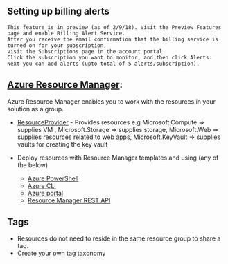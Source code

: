 
## Setting up billing alerts
    This feature is in preview (as of 2/9/18). Visit the Preview Features page and enable Billing Alert Service.
    After you receive the email confirmation that the billing service is turned on for your subscription,
    visit the Subscriptions page in the account portal. 
    Click the subscription you want to monitor, and then click Alerts. Next you can add alerts (upto total of 5 alerts/subscription).
    
    
##  [Azure Resource Manager](https://docs.microsoft.com/en-au/azure/azure-resource-manager/resource-group-overview#the-benefits-of-using-resource-manager): 
   Azure Resource Manager enables you to work with the resources in your solution as a group. 
   
   * [ResourceProvider](https://docs.microsoft.com/en-au/azure/azure-resource-manager/resource-manager-supported-services) - Provides resources e.g
                        Microsoft.Compute => supplies VM , 
                        Microsoft.Storage => supplies storage,
                        Microsoft.Web => supplies resources related to web apps,
                        Microsoft.KeyVault =>  supplies vaults for creating the key vault
            
   * Deploy resources with Resource Manager templates and using (any of the below)
        * [Azure PowerShell](https://docs.microsoft.com/en-au/azure/azure-resource-manager/resource-group-template-deploy)
        * [Azure CLI](https://docs.microsoft.com/en-au/azure/azure-resource-manager/resource-group-template-deploy-cli)
        * [Azure portal](https://docs.microsoft.com/en-au/azure/azure-resource-manager/resource-group-template-deploy-portal)
        * [Resource Manager REST API](https://docs.microsoft.com/en-au/azure/azure-resource-manager/resource-group-template-deploy-rest)         
            
## Tags
   * Resources do not need to reside in the same resource group to share a tag.
   * Create your own tag taxonomy
   

        
##  

        
##  
            
